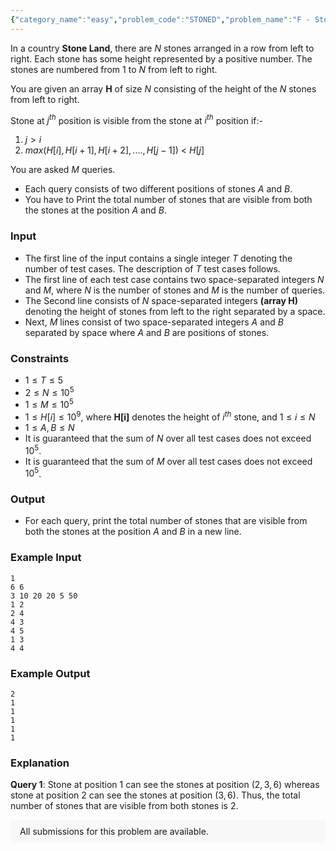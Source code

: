 ```yaml
---
{"category_name":"easy","problem_code":"STONED","problem_name":"F - Stone Land","problemComponents":{"constraints":"","constraintsState":false,"subtasks":"","subtasksState":false,"inputFormat":"","inputFormatState":false,"outputFormat":"","outputFormatState":false,"sampleTestCases":{}},"video_editorial_url":"","languages_supported":{"0":"CPP14","1":"C","2":"JAVA","3":"PYTH 3.6","4":"CPP17","5":"PYTH","6":"PYP3","7":"CS2","8":"ADA","9":"PYPY","10":"TEXT","11":"PAS fpc","12":"NODEJS","13":"RUBY","14":"PHP","15":"GO","16":"HASK","17":"TCL","18":"PERL","19":"SCALA","20":"LUA","21":"kotlin","22":"BASH","23":"JS","24":"LISP sbcl","25":"rust","26":"PAS gpc","27":"BF","28":"CLOJ","29":"R","30":"D","31":"CAML","32":"FORT","33":"ASM","34":"swift","35":"FS","36":"WSPC","37":"LISP clisp","38":"SQL","39":"SCM guile","40":"PERL6","41":"ERL","42":"CLPS","43":"ICK","44":"NICE","45":"PRLG","46":"ICON","47":"COB","48":"SCM chicken","49":"PIKE","50":"SCM qobi","51":"ST","52":"SQLQ","53":"NEM"},"max_timelimit":2,"source_sizelimit":50000,"problem_author":"adikr_singh","problem_tester":"","date_added":"6-04-2021","tags":{"0":"adikr_singh","1":"data","2":"easy","3":"segment","4":"spyb2021","5":"stack"},"problem_difficulty_level":"Easy-Medium","best_tag":"Segment Tree","editorial_url":"https://discuss.codechef.com/problems/STONED","time":{"view_start_date":1618509602,"submit_start_date":1618509602,"visible_start_date":1618509602,"end_date":1735669800},"is_direct_submittable":false,"problemDiscussURL":"https://discuss.codechef.com/search?q=STONED","is_proctored":false,"visitedContests":{},"layout":"problem"}
---
```

In a country **Stone Land**, there are $N$ stones arranged in a row from left to right. Each stone has some height represented by a positive number. The stones are numbered from $1$ to $N$ from left to right.

You are given an array **H** of size $N$ consisting of the height of the $N$ stones from left to
right.

Stone at $j^{th}$ position is visible from the stone at $i^{th}$ position if:-
1. $j>i$
2. $max(H[i],H[i+1],H[i+2],....,H[j-1])$ $<$ $H[j]$

You are asked $M$ queries.
- Each query consists of two different positions of stones $A$ and $B$.
- You have to Print the total number of stones that are visible from both the stones at the position $A$ and $B$.

### Input

- The first line of the input contains a single integer $T$ denoting the number of test cases. The description of $T$ test cases follows.
- The first line of each test case contains two space-separated integers $N$ and $M$, where $N$ is the number of stones and $M$ is the number of queries.
- The Second line consists of $N$ space-separated integers **(array H)** denoting the height of stones from left to the right separated by a space.
- Next, $M$ lines consist of two space-separated integers $A$ and $B$ separated by space where $A$ and $B$ are positions of stones.

### Constraints
- $1 \leq T \leq 5$
- $2 \leq N \leq 10^5$
- $1 \leq M \leq 10^5$
- $1 \leq H[i] \leq 10^9$, where **H[i]** denotes the height of $i^{th}$ stone, and $1 \leq i \leq N$
- $1 \leq A, B \leq N$
- It is guaranteed that the sum of $N$ over all test cases does not exceed $10^5$.
- It is guaranteed that the sum of $M$ over all test cases does not exceed $10^5$.

### Output
- For each query, print the total number of stones that are visible from both the stones at the position $A$ and $B$ in a new line.

### Example Input
```
1
6 6
3 10 20 20 5 50
1 2
2 4
4 3
4 5
1 3
4 4
```

### Example Output
```
2
1
1
1
1
1
```

### Explanation

**Query $1$**: Stone at position $1$ can see the stones at position $(2, 3, 6)$ whereas stone at position $2$ can see the stones at position $(3, 6)$. Thus, the total number of stones that are visible from both stones is $2$.


<aside style='background: #f8f8f8;padding: 10px 15px;'><div>All submissions for this problem are available.</div></aside>